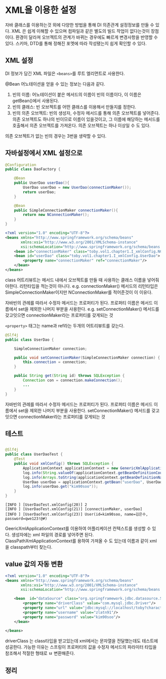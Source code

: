 # XML을 이용한 설정
자바 클래스를 이용하는것 외에 다양한 방법을 통해 DI 의존관계 설정정보를 만들 수 있다. XML 은 쉽게 이해할 수 있으며 컴파일과 같은 별도의 빌드 작업이 없다는것이 장점이다. 환경이 달라져 오브젝트의 관계가
바뀌는 경우에도 빠르게 변경사항을 반영할 수 있다. 스키마, DTD를 통해 정해진 포멧에 따라 작성됐는지 쉽게 확인할 수 있다.

## XML 설정

DI 정보가 담긴 XML 파일은 `<beans>`를 루트 엘리먼트로 사용한다. 

@Bean 어노테이션을 얻을 수 있는 정보는 다음과 같다.
1. 빈의 이름: 어노테이션이 붙은 메서드의 이름이 빈의 이름이다, 이 이름은 getBean()에서 사용된다.
2. 빈의 클래스: 빈 오브젝트를 어떤 클래스를 이용해서 만들지를 정한다.
3. 빈의 의존 오브젝트: 빈의 생성자, 수정자 메서드를 통해 의존 오브젝트를 넣어준다. 의존 오브젝트도 하나의 빈이므로 이름이 있을것이고, 그 이름에 해당하는 메서드를 호출해서 의존 오브젝트를 가져온다. 의존
   오브젝트는 하나 이상일 수 도 있다.

의존 오브젝트가 없는 빈의 경우는 3번을 생략할 수 있다.

## 자바설정에서 XML 설정으로
```java
@Configuration
public class DaoFactory {

	@Bean
	public UserDao userDao(){
		UserDao userDao = new UserDao(connectionMaker());
		return userDao;
	}

	@Bean
	public SimpleConnectionMaker connectionMaker(){
		return new NConnectionMaker();
	}
}
```
```xml
<?xml version="1.0" encoding="UTF-8"?>
<beans xmlns="http://www.springframework.org/schema/beans"
       xmlns:xsi="http://www.w3.org/2001/XMLSchema-instance"
       xsi:schemaLocation="http://www.springframework.org/schema/beans http://www.springframework.org/schema/beans/spring-beans.xsd">
    <bean id="connectionMaker" class="toby.vol1.chapter1.I_xmlConfig.NConnectionMaker"/>
    <bean id="userDao" class="toby.vol1.chapter1.I_xmlConfig.UserDao">
        <property name="connectionMaker" ref="connectionMaker"/>
    </bean>
</beans>
```
class 어트리뷰트는 메서드 내에서 오브젝트를 만들 때 사용하는 클래스 이름을 넣어줘야한다. 리턴타입을 적는것이 아니다.
e.g. connectionMaker() 메서드의 리턴타입은 SimpleConnectionMaker이지만 NConnectionMaker를 적어준것이 이 이유다.

자바빈의 관례를 따라서 수정자 메서드는 프로퍼티가 된다. 프로퍼티 이름은 메서드 이름에서 set을 제외한 나머지 부분을 사용한다.
e.g. setConnectionMaker() 메서드를 갖고잇으면 connectionMaker라는 프로퍼티를 갖게되는 것

`<property>` 태그는 name과 ref라는 두개의 어트리뷰트를 갖는다.

```java
@Slf4j
public class UserDao {

	SimpleConnectionMaker connection;

	public void setConnectionMaker(SimpleConnectionMaker connection) {
		this.connection = connection;
	}

	public String get(String id) throws SQLException {
		Connection con = connection.makeConnection();
		...
	}
}
```
자바빈의 관례를 따라서 수정자 메서드는 프로퍼티가 된다. 프로퍼티 이름은 메서드 이름에서 set을 제외한 나머지 부분을 사용한다.
setConnectionMaker() 메서드를 갖고잇으면 connectionMaker라는 프로퍼티를 갖게되는 것

## 테스트

```java

@Slf4j
public class UserDaoTest {
	@Test
	public void xmlConfig() throws SQLException {
		ApplicationContext applicationContext = new GenericXmlApplicationContext("I_xmlConfig/applicationContext.xml");
		log.info(String.valueOf(applicationContext.getBeanDefinitionCount()));
		log.info(Arrays.toString(applicationContext.getBeanDefinitionNames()));
		UserDao userDao = applicationContext.getBean("userDao", UserDao.class);
		log.info(userDao.get("kim90soo"));
	}
}
```
```commandline
[INFO ] [UserDaoTest.xmlConfig(20)] 2
[INFO ] [UserDaoTest.xmlConfig(21)] [connectionMaker, userDao]
[INFO ] [UserDaoTest.xmlConfig(23)] User(id=kim90soo, name=김은수, password=qwe123!@#)
```

GeericXmlApplicationContext를 이용하여 어플리케이션 컨텍스트를 생성할 수 있다. 생성자에는 xml 파일의 경로를 넣어주면 된다.
ClassPathXmlApplicationContext를 용하여 가져올 수 도 있는데 이름과 같이 xml 을 classpath부터 찾는다. 

## value 값의 자동 변환
```xml
<?xml version="1.0" encoding="UTF-8"?>
<beans xmlns="http://www.springframework.org/schema/beans"
       xmlns:xsi="http://www.w3.org/2001/XMLSchema-instance"
       xsi:schemaLocation="http://www.springframework.org/schema/beans http://www.springframework.org/schema/beans/spring-beans.xsd">

    <bean  id="dataSource" class="org.springframework.jdbc.datasource.SimpleDriverDataSource">
        <property name="driverClass" value="com.mysql.jdbc.Driver"/>
        <property name="url" value="jdbc:mysql://localhost/toby?characterEncoding=utf8"/>
        <property name="username" value="zlatn91"/>
        <property name="password" value="kim90soo"/>
    </bean>
   
</beans>
```
driverClass 는 class타입을 받고있는데 xml에서는 문자열을 전달했는데도 테스트에 성공한다.
가능한 이유는 스프링이 프로퍼티의 값을 수정자 메서드의 파라미터 타입을 참조해서 적절한 형태로 ㅂ
변환해준다. 

## 정리
